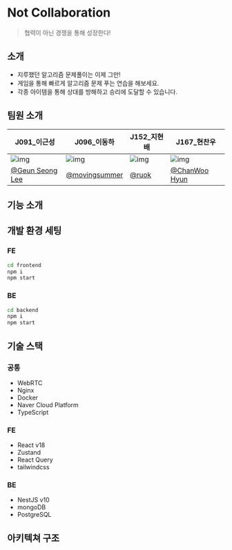 # Not Collaboration

> 협력이 아닌 경쟁을 통해 성장한다!

## 소개

- 지루했던 알고리즘 문제풀이는 이제 그만!
- 게임을 통해 빠르게 알고리즘 문제 푸는 연습을 해보세요.
- 각종 아이템을 통해 상대를 방해하고 승리에 도달할 수 있습니다.

## 팀원 소개

| J091\_이근성                                                 | J096\_이동하                                                  | J152\_지현배                                                 | J167\_현찬우                                                 |
| ------------------------------------------------------------ | ------------------------------------------------------------- | ------------------------------------------------------------ | ------------------------------------------------------------ |
| ![img](https://avatars.githubusercontent.com/u/79559361?v=4) | ![img](https://avatars.githubusercontent.com/u/111179843?v=4) | ![img](https://avatars.githubusercontent.com/u/43944581?v=4) | ![img](https://avatars.githubusercontent.com/u/77053595?v=4) |
| [@Geun Seong Lee](https://github.com/LEEGURTS)               | [@movingsummer](https://github.com/movingsummer)              | [@ruok](https://github.com/ruokic)                           | [@ChanWoo Hyun](https://github.com/h9661)                    |

## 기능 소개

## 개발 환경 세팅

### FE

```bash
cd frontend
npm i
npm start
```

### BE

```bash
cd backend
npm i
npm start
```

<!-- 추가 요망 -->

## 기술 스택

### 공통

<!-- 이미지로 변경 -->

- WebRTC
- Nginx
- Docker
- Naver Cloud Platform
- TypeScript

### FE

- React v18
- Zustand
- React Query
- tailwindcss

### BE

- NestJS v10
- mongoDB
- PostgreSQL
<!-- 추가 요망-->

## 아키텍쳐 구조
